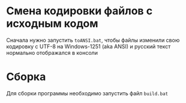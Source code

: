 # Смена кодировки файлов с исходным кодом
Сначала нужно запустить `toANSI.bat`, чтобы файлы изменили свою кодировку с UTF-8 на Windows-1251 (aka ANSI) и русский текст нормально отображался в консоли

# Сборка
Для сборки программы необходимо запустить файл `build.bat`